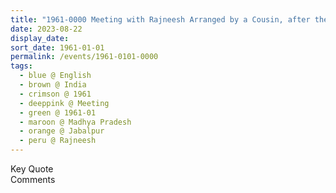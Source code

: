 ```yaml
---
title: "1961-0000 Meeting with Rajneesh Arranged by a Cousin, after the Purchase of Marble for the House under Construction in Lucknow, Jabalpur, Madhya Pradesh, India"
date: 2023-08-22
display_date: 
sort_date: 1961-01-01
permalink: /events/1961-0101-0000
tags:
  - blue @ English
  - brown @ India
  - crimson @ 1961
  - deeppink @ Meeting
  - green @ 1961-01
  - maroon @ Madhya Pradesh
  - orange @ Jabalpur
  - peru @ Rajneesh
---
```


<wave-list>
  <list-title color="green" width="75">Key Quote</list-title>
  <list-item color="BlanchedAlmond"  width="200"></list-item>
  <list-item color="Lavender"></list-item>
  <list-item color="BlanchedAlmond"></list-item>
</wave-list>

<br>

<wave-list>
  <list-title color="green" width="75">Comments</list-title>
  <list-item color="BlanchedAlmond"  width="200"></list-item>
  <list-item color="Lavender"></list-item>
  <list-item color="BlanchedAlmond"></list-item>
</wave-list>